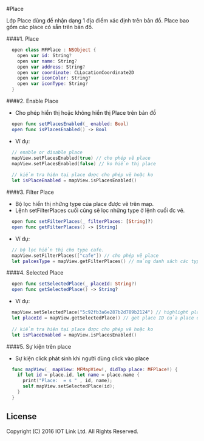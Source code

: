 #Place

Lớp Place dùng để nhận dạng 1 địa điểm xác định trên bản đồ. Place bao gồm các place có sẵn trên bản đồ.

####1. Place

  ```swift
    open class MFPlace : NSObject {
      open var id: String?
      open var name: String?
      open var address: String?
      open var coordinate: CLLocationCoordinate2D
      open var iconColor: String?
      open var iconType: String?
    }
  ```
  
####2. Enable Place
  - Cho phép hiển thị hoặc không hiển thị Place trên bản đồ
  ```swift
    open func setPlacesEnabled(_ enabled: Bool)
    open func isPlacesEnabled() -> Bool
  ```
  
  - Ví dụ:
  ``` swift 
    // enable or disable place
    mapView.setPlacesEnabled(true) // cho phép vẽ place
    mapView.setPlacesEnabled(false) // ko hiển thị place
    
    // kiểm tra hiện tại place được cho phép vẽ hoặc ko
    let isPlaceEnabled = mapView.isPlacesEnabled()
  ```
  
####3. Filter Place
  - Bộ lọc hiển thị những type của place được vẽ trên map.
  - Lệnh setFilterPlaces cuối cũng sẽ lọc những type ở lệnh cuối đc vẽ.
  ``` swift
    open func setFilterPlaces(_ filterPlaces: [String]?)
    open func getFilterPlaces() -> [String]
  ```
  
  - Ví dụ: 
  ``` swift 
    // bộ lọc hiển thị cho type cafe. 
    mapView.setFilterPlaces(["cafe"]) // cho phép vẽ place
    let palcesType = mapView.getFilterPlaces() // mảng danh sách các type của place đang được hiển thị
  ```
  
####4. Selected Place
  
  ```swift
    open func setSelectedPlace(_ placeId: String?)
    open func getSelectedPlace() -> String?
  ```
  
  - Ví dụ: 
  ``` swift 
    mapView.setSelectedPlace("5c92fb3a6e287b2d789b2124") // highlight place với id của place.
    let placeId = mapView.getSelectedPlace() // get place ID của place đang được chọn.
    
    // kiểm tra hiện tại place được cho phép vẽ hoặc ko
    let isPlaceEnabled = mapView.isPlacesEnabled()
  ```
  
####5. Sự kiện trên place

  - Sự kiện click phát sinh khi người dùng click vào place
  ```swift
    func mapView(_ mapView: MFMapView!, didTap place: MFPlace!) {
      if let id = place.id, let name = place.name {
        print("Place:  = s " , id, name);
        self.mapView.setSelectedPlace(id);
      }
    }
  ```

  
License
-------

Copyright (C) 2016 IOT Link Ltd. All Rights Reserved.
